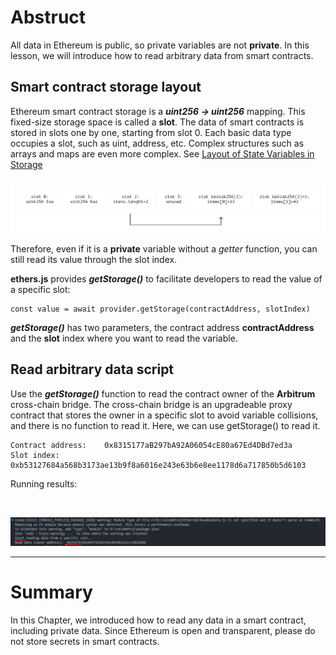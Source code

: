 # Abstruct

All data in Ethereum is public, so private variables are not **private**. In this lesson, we will introduce how to read arbitrary data from smart contracts.

## Smart contract storage layout

Ethereum smart contract storage is a _**uint256 -> uint256**_ mapping. This fixed-size storage space is called a **slot**. The data of smart contracts is stored in slots one by one, starting from slot 0. Each basic data type occupies a slot, such as uint, address, etc.
Complex structures such as arrays and maps are even more complex. See [Layout of State Variables in Storage](https://docs.soliditylang.org/en/v0.8.17/internals/layout_in_storage.html?highlight=Layout%20of%20State%20Variables%20in%20Storage)
<br>

![contractStorageLayout](https://github.com/wls503pl/Ethers02/blob/main/ReadAnyData/img/contractStorageLayout.png)<br>

Therefore, even if it is a **private** variable without a _getter_ function, you can still read its value through the slot index.

**ethers.js** provides _**getStorage()**_ to facilitate developers to read the value of a specific slot:

```
const value = await provider.getStorage(contractAddress, slotIndex)
```

_**getStorage()**_ has two parameters, the contract address **contractAddress** and the **slot** index where you want to read the variable.

## Read arbitrary data script

Use the _**getStorage()**_ function to read the contract owner of the **Arbitrum** cross-chain bridge. The cross-chain bridge is an upgradeable proxy contract that stores the owner in a specific slot to avoid variable collisions, and there is no function to read it.
Here, we can use getStorage() to read it.

```
Contract address:    0x8315177aB297bA92A06054cE80a67Ed4DBd7ed3a
Slot index:          0xb53127684a568b3173ae13b9f8a6016e243e63b6e8ee1178d6a717850b5d6103
```

Running results:

<br>

![readSpecificSlot](https://github.com/wls503pl/Ethers02/blob/main/ReadAnyData/img/readSpecificSlot.png)<br>

<hr>

# Summary

In this Chapter, we introduced how to read any data in a smart contract, including private data. Since Ethereum is open and transparent, please do not store secrets in smart contracts.
